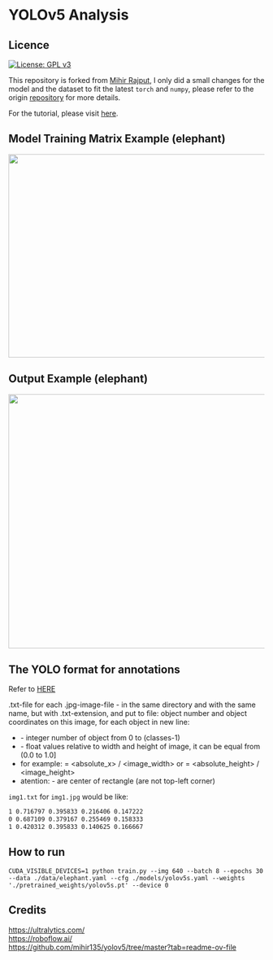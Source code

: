 # YOLOv5 Analysis

## Licence
[![License: GPL v3](https://img.shields.io/badge/License-GPLv3-blue.svg)](https://www.gnu.org/licenses/gpl-3.0)

This repository is forked from [Mihir Rajput](https://github.com/mihir135), I only did a small changes for the model and the dataset to fit the latest `torch` and `numpy`, please refer to the origin [repository](https://github.com/mihir135/yolov5) for more details.

For the tutorial, please visit [here](https://pub.towardsai.net/yolo-v5-is-here-custom-object-detection-tutorial-with-yolo-v5-12666ee1774e).

## Model Training Matrix Example (elephant)
<p align="center">
  <img width="700" height="400" src="https://github.com/JoshuaQSH/torch-deepimportance/tree/yolo/weights_elephant/results.png">
</p>

## Output Example (elephant)
<p align="center">
  <img width="700" height="500" src="https://github.com/JoshuaQSH/torch-deepimportance/tree/yolo/output_elephant_img/output_.gif">
</p> 

## The YOLO format for annotations

Refer to [HERE](https://github.com/AlexeyAB/Yolo_mark/issues/60)

.txt-file for each .jpg-image-file - in the same directory and with the same name, but with .txt-extension, and put to file: object number and object coordinates on this image, for each object in new line: <object-class> <x> <y> <width> <height>

- <object-class> - integer number of object from 0 to (classes-1)
- <x> <y> <width> <height> - float values relative to width and height of image, it can be equal from (0.0 to 1.0]
- for example: <x> = <absolute_x> / <image_width> or <height> = <absolute_height> / <image_height>
- atention: <x> <y> - are center of rectangle (are not top-left corner)

`img1.txt` for `img1.jpg` would be like:
```txt
1 0.716797 0.395833 0.216406 0.147222
0 0.687109 0.379167 0.255469 0.158333
1 0.420312 0.395833 0.140625 0.166667
```

## How to run

```shell
CUDA_VISIBLE_DEVICES=1 python train.py --img 640 --batch 8 --epochs 30 --data ./data/elephant.yaml --cfg ./models/yolov5s.yaml --weights './pretrained_weights/yolov5s.pt' --device 0
```

## Credits
https://ultralytics.com/ <br/>
https://roboflow.ai/ <br/>
https://github.com/mihir135/yolov5/tree/master?tab=readme-ov-file
